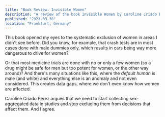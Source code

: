 ```yaml
---
title: "Book Review: Invisible Women"
description: "A review of the book Invisible Women by Caroline Criado Perez"
published: "2023-03-30"
location: "Frankfurt, Germany"
---
```


This book opened my eyes to the systematic exclusion of women in areas I didn't see before.
Did you know, for example, that crash tests are in most cases done with male dummies only, which results in cars being way more dangerous to drive for women?

<!-- more -->

Or that most medicine trials are done with no or only a few women (so a drug might be safe for men but too potent for women, or the other way around)?
And there's many situations like this, where the _default human_ is male (and white) and everything else is an anomaly and not even considered.
This creates data gaps, where we don't even know how women are affected.

Caroline Criado Perez argues that we need to start collecting sex-aggregated data in studies and stop excluding them from decisions that affect them.
And I agree.
